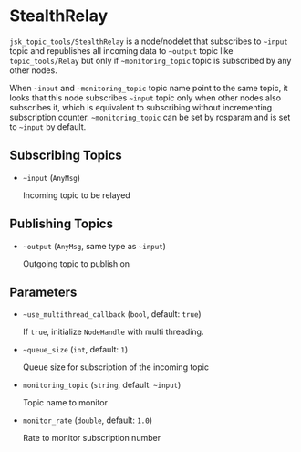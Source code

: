 # StealthRelay

`jsk_topic_tools/StealthRelay` is a node/nodelet that subscribes to `~input` topic and republishes all incoming data to `~output` topic like `topic_tools/Relay` but only if `~monitoring_topic` topic is subscribed by any other nodes.

When `~input` and `~monitoring_topic` topic name point to the same topic, it looks that this node subscribes `~input` topic only when other nodes also subscribes it, which is equivalent to subscribing without incrementing subscription counter.
`~monitoring_topic` can be set by rosparam and is set to `~input` by default.

## Subscribing Topics

* `~input` (`AnyMsg`)

  Incoming topic to be relayed

## Publishing Topics

* `~output` (`AnyMsg`, same type as `~input`)

  Outgoing topic to publish on

## Parameters

* `~use_multithread_callback` (`bool`, default: `true`)

    If `true`, initialize `NodeHandle` with multi threading.

* `~queue_size` (`int`, default: `1`)

    Queue size for subscription of the incoming topic

* `monitoring_topic` (`string`, default: `~input`)

    Topic name to monitor

* `monitor_rate` (`double`, default: `1.0`)

    Rate to monitor subscription number
